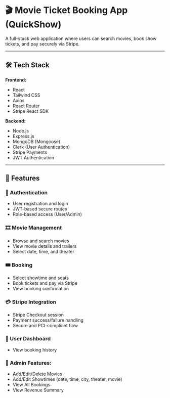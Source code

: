 # 🎬 Movie Ticket Booking App (QuickShow)

A full-stack web application where users can search movies, book show tickets, and pay securely via Stripe.

---

## 🛠️ Tech Stack

**Frontend:**

- React
- Tailwind CSS
- Axios
- React Router
- Stripe React SDK

**Backend:**

- Node.js
- Express.js
- MongoDB (Mongoose)
- Clerk (User Authentication)
- Stripe Payments
- JWT Authentication

---

## 🚀 Features

### 🔐 Authentication

- User registration and login
- JWT-based secure routes
- Role-based access (User/Admin)

### 🎞️ Movie Management

- Browse and search movies
- View movie details and trailers
- Select date, time, and theater

### 🎟️ Booking

- Select showtime and seats
- Book tickets and pay via Stripe
- View booking confirmation

### 💳 Stripe Integration

- Stripe Checkout session
- Payment success/failure handling
- Secure and PCI-compliant flow

### 📁 User Dashboard

- View booking history

### 👑 Admin Features:

- Add/Edit/Delete Movies
- Add/Edit Showtimes (date, time, city, theater, movie)
- View All Bookings
- View Revenue Summary
